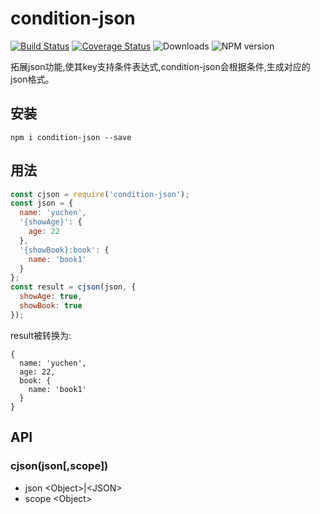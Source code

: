 # condition-json

[![Build Status](https://www.travis-ci.org/YuChenLi923/condition-json.svg?branch=master)](https://www.travis-ci.org/YuChenLi923/condition-json)
[![Coverage Status](https://coveralls.io/repos/github/YuChenLi923/condition-json/badge.svg?branch=master)](https://coveralls.io/github/YuChenLi923/condition-json?branch=master)
![Downloads](http://img.shields.io/npm/dm/condition-json.svg?style=flat)
![NPM version](https://badge.fury.io/js/condition-json.svg)

拓展json功能,使其key支持条件表达式,condition-json会根据条件,生成对应的json格式。

## 安装

```
npm i condition-json --save
```

## 用法

```js
const cjson = require('condition-json');
const json = {
  name: 'yuchen',
  '{showAge}': {
    age: 22
  },
  '{showBook}:book': {
    name: 'book1'
  }
};
const result = cjson(json, {
  showAge: true,
  showBook: true
});
```

result被转换为:

```
{
  name: 'yuchen',
  age: 22,
  book: {
    name: 'book1'
  }
}
```

## API
### cjson(json[,scope])

- json \<Object>|\<JSON>
- scope \<Object>
